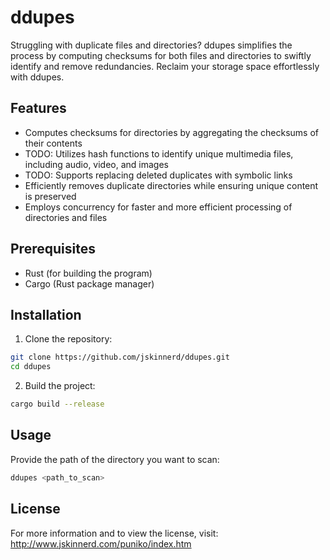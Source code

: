 # ddupes
Struggling with duplicate files and directories? ddupes simplifies the process by computing checksums for both files and directories to swiftly identify and remove redundancies. Reclaim your storage space effortlessly with ddupes.

## Features
- Computes checksums for directories by aggregating the checksums of their contents
- TODO: Utilizes hash functions to identify unique multimedia files, including audio, video, and images
- TODO: Supports replacing deleted duplicates with symbolic links
- Efficiently removes duplicate directories while ensuring unique content is preserved
- Employs concurrency for faster and more efficient processing of directories and files

## Prerequisites
- Rust (for building the program)
- Cargo (Rust package manager)

## Installation
1. Clone the repository:
```sh
git clone https://github.com/jskinnerd/ddupes.git
cd ddupes
```

2. Build the project:
```sh
cargo build --release
```

## Usage
Provide the path of the directory you want to scan:
```sh
ddupes <path_to_scan>
```

## License
For more information and to view the license, visit:
http://www.jskinnerd.com/puniko/index.htm